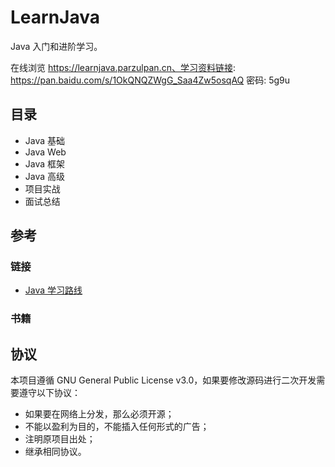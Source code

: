 # LearnJava

Java 入门和进阶学习。

在线浏览 https://learnjava.parzulpan.cn、学习资料链接: https://pan.baidu.com/s/1OkQNQZWgG_Saa4Zw5osqAQ  密码: 5g9u

## 目录

* Java 基础
* Java Web
* Java 框架
* Java 高级
* 项目实战
* 面试总结

## 参考

### 链接

* [Java 学习路线](http://www.atguigu.com/download.shtml#java)

### 书籍

## 协议

本项目遵循 GNU General Public License v3.0，如果要修改源码进行二次开发需要遵守以下协议：

* 如果要在网络上分发，那么必须开源；
* 不能以盈利为目的，不能插入任何形式的广告；
* 注明原项目出处；
* 继承相同协议。

